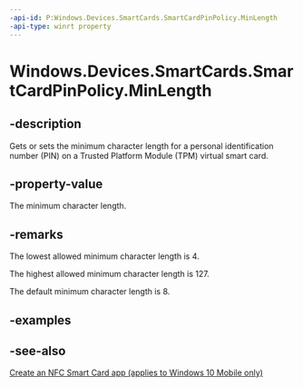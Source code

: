 ```yaml
---
-api-id: P:Windows.Devices.SmartCards.SmartCardPinPolicy.MinLength
-api-type: winrt property
---
```


<!-- Property syntax
public uint MinLength { get;  set; }
-->

# Windows.Devices.SmartCards.SmartCardPinPolicy.MinLength

## -description
Gets or sets the minimum character length for a personal identification number (PIN) on a Trusted Platform Module (TPM) virtual smart card.

## -property-value
The minimum character length.

## -remarks
The lowest allowed minimum character length is 4.

The highest allowed minimum character length is 127.

The default minimum character length is 8.

## -examples

## -see-also
[Create an NFC Smart Card app (applies to Windows 10 Mobile only)](/windows/uwp/devices-sensors/host-card-emulation)
